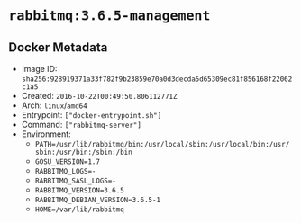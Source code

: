 # `rabbitmq:3.6.5-management`

## Docker Metadata

- Image ID: `sha256:928919371a33f782f9b23859e70a0d3decda5d65309ec81f856168f22062c1a5`
- Created: `2016-10-22T00:49:50.806112771Z`
- Arch: `linux`/`amd64`
- Entrypoint: `["docker-entrypoint.sh"]`
- Command: `["rabbitmq-server"]`
- Environment:
  - `PATH=/usr/lib/rabbitmq/bin:/usr/local/sbin:/usr/local/bin:/usr/sbin:/usr/bin:/sbin:/bin`
  - `GOSU_VERSION=1.7`
  - `RABBITMQ_LOGS=-`
  - `RABBITMQ_SASL_LOGS=-`
  - `RABBITMQ_VERSION=3.6.5`
  - `RABBITMQ_DEBIAN_VERSION=3.6.5-1`
  - `HOME=/var/lib/rabbitmq`
